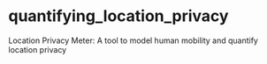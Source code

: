 # quantifying_location_privacy
Location Privacy Meter: A tool to model human mobility and quantify location privacy
